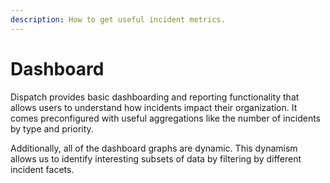 ```yaml
---
description: How to get useful incident metrics.
---
```


# Dashboard

Dispatch provides basic dashboarding and reporting functionality that allows users to understand how incidents impact their organization. It comes preconfigured with useful aggregations like the number of incidents by type and priority.

Additionally, all of the dashboard graphs are dynamic. This dynamism allows us to identify interesting subsets of data by filtering by different incident facets.
